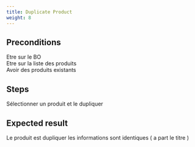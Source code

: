 ```yaml
---
title: Duplicate Product
weight: 8
---
```


## Preconditions

Etre sur le BO\
Etre sur la liste des produits\
Avoir des produits existants
## Steps

Sélectionner un produit et le dupliquer

## Expected result

Le produit est dupliquer les informations sont identiques ( a part le titre )

